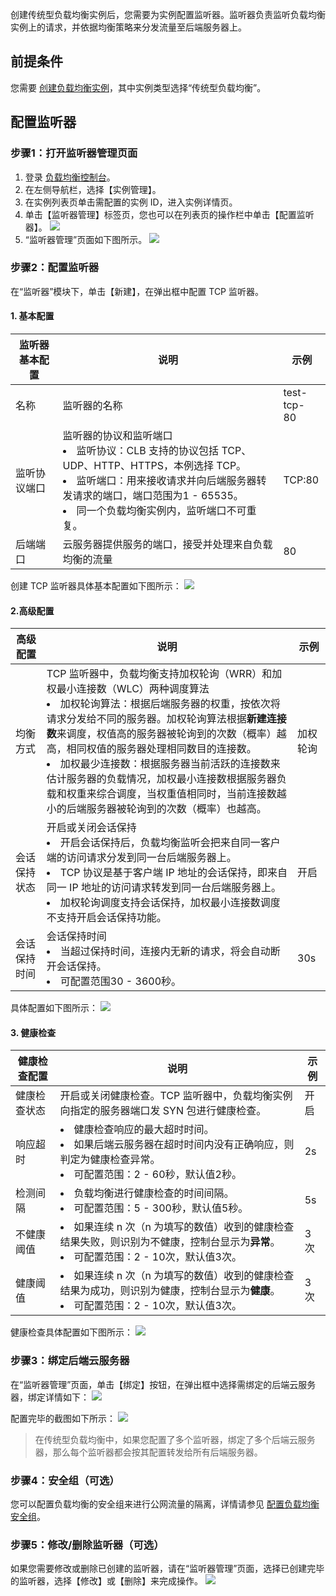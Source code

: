 创建传统型负载均衡实例后，您需要为实例配置监听器。监听器负责监听负载均衡实例上的请求，并依据均衡策略来分发流量至后端服务器上。

## 前提条件
您需要 [创建负载均衡实例](https://intl.cloud.tencent.com/document/product/214/6149)，其中实例类型选择“传统型负载均衡”。

## 配置监听器
### 步骤1：打开监听器管理页面
1. 登录 [负载均衡控制台](https://console.cloud.tencent.com/clb)。
2. 在左侧导航栏，选择【实例管理】。
3. 在实例列表页单击需配置的实例 ID，进入实例详情页。
4. 单击【监听器管理】标签页，您也可以在列表页的操作栏中单击【配置监听器】。
![](https://main.qcloudimg.com/raw/3c63dacadca27ea0bb84d015954d741a.png)
4. “监听器管理”页面如下图所示。
![](https://main.qcloudimg.com/raw/61ff0540f4eccdc24cb5f06f76af5299.png)

### 步骤2：配置监听器
在“监听器”模块下，单击【新建】，在弹出框中配置 TCP 监听器。
#### 1. 基本配置
<table>
<thead>
<tr>
<th width="15%">监听器基本配置</th>
<th width="70%">说明</th>
<th width="15%">示例</th>
</tr>
</thead>
<tbody><tr>
<td>名称</td>
<td>监听器的名称</td>
<td><span>test-tcp-80&nbsp;&nbsp;&nbsp;&nbsp;</span></td>
</tr>
<tr>
<td>监听协议端口</td>
<td>监听器的协议和监听端口<br><li>监听协议：CLB 支持的协议包括 TCP、UDP、HTTP、HTTPS，本例选择 TCP。</li><li>监听端口：用来接收请求并向后端服务器转发请求的端口，端口范围为1 - 65535。</li><li>同一个负载均衡实例内，监听端口不可重复。</li></td>
<td>TCP:80</td>
</tr>
<tr>
<td>后端端口</td>
<td>云服务器提供服务的端口，接受并处理来自负载均衡的流量</td>
<td>80</td>
</tr>
</tbody></table>

创建 TCP 监听器具体基本配置如下图所示：
![](https://main.qcloudimg.com/raw/3773d74e1c13df06f7d70e89e3820624.png)

#### 2.高级配置
| 高级配置    | 说明                    | 示例                                 |
| ------- | ------------------------ | ---------------------------------------- |
| 均衡方式 | TCP 监听器中，负载均衡支持加权轮询（WRR）和加权最小连接数（WLC）两种调度算法 <br><li>加权轮询算法：根据后端服务器的权重，按依次将请求分发给不同的服务器。加权轮询算法根据<strong>新建连接数</strong>来调度，权值高的服务器被轮询到的次数（概率）越高，相同权值的服务器处理相同数目的连接数。</li><li>加权最少连接数：根据服务器当前活跃的连接数来估计服务器的负载情况，加权最小连接数根据服务器负载和权重来综合调度，当权重值相同时，当前连接数越小的后端服务器被轮询到的次数（概率）也越高。</li> | 加权轮询 |
|会话保持状态 | 开启或关闭会话保持<br><li>开启会话保持后，负载均衡监听会把来自同一客户端的访问请求分发到同一台后端服务器上。</li><li>TCP 协议是基于客户端 IP 地址的会话保持，即来自同一 IP 地址的访问请求转发到同一台后端服务器上。</li><li>加权轮询调度支持会话保持，加权最小连接数调度不支持开启会话保持功能。</li> | 开启 |
| 会话保持时间 | 会话保持时间<br><li>当超过保持时间，连接内无新的请求，将会自动断开会话保持。</li><li>可配置范围30 - 3600秒。</li> | 30s |

具体配置如下图所示：
![](https://main.qcloudimg.com/raw/ddc22b9e0638eb8f2d8803ffee6335f8.png)

#### 3. 健康检查
| 健康检查配置    | 说明                    | 示例                                |
| ------- | ------------------------ | ---------------------------------------- |
| 健康检查状态 | 开启或关闭健康检查。TCP 监听器中，负载均衡实例向指定的服务器端口发 SYN 包进行健康检查。 | 开启 |
| 响应超时 | <li> 健康检查响应的最大超时时间。</li><li>如果后端云服务器在超时时间内没有正确响应，则判定为健康检查异常。</li><li>可配置范围：2 - 60秒，默认值2秒。</li> | 2s |
| 检测间隔 | <li>负载均衡进行健康检查的时间间隔。</li><li>可配置范围：5 - 300秒，默认值5秒。</li> | 5s |
| 不健康阈值 | <li>如果连续 n 次（n 为填写的数值）收到的健康检查结果失败，则识别为不健康，控制台显示为**异常**。</li><li>可配置范围：2 - 10次，默认值3次。</li> | 3次 |
| 健康阈值 |<li>如果连续 n 次（n 为填写的数值）收到的健康检查结果为成功，则识别为健康，控制台显示为**健康**。</li><li>可配置范围：2 - 10次，默认值3次。 </li> | 3次 |

健康检查具体配置如下图所示：
![](https://main.qcloudimg.com/raw/a05f5672d4999a60f6e01b74df38fc6b.png)

### 步骤3：绑定后端云服务器
在“监听器管理”页面，单击【绑定】按钮，在弹出框中选择需绑定的后端云服务器，绑定详情如下：
![](https://main.qcloudimg.com/raw/7ad71ca47183798e8cb54dfd25b9cdb3.png)

配置完毕的截图如下所示：
![](https://main.qcloudimg.com/raw/ef63b9817686f4743408cb6e7fba19f3.png)

>在传统型负载均衡中，如果您配置了多个监听器，绑定了多个后端云服务器，那么每个监听器都会按其配置转发给所有后端服务器。

### 步骤4：安全组（可选）
您可以配置负载均衡的安全组来进行公网流量的隔离，详情请参见 [配置负载均衡安全组](https://intl.cloud.tencent.com/document/product/214/14733)。

### 步骤5：修改/删除监听器（可选）
如果您需要修改或删除已创建的监听器，请在“监听器管理”页面，选择已创建完毕的监听器，选择【修改】或【删除】来完成操作。
![](https://main.qcloudimg.com/raw/b4003107882decddea5828bf887dab40.png)
